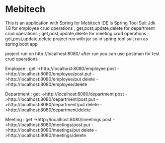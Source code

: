 # Mebitech
This is an application with Spring for Mebitech
IDE is Spring Tool Suit
Jdk 1.8
for employee crud operations ; get,post,update,delete 
for department crud operations ; get,post,update,delete
for meeting crud operations ; get,post,update,delete
project run with jar so in spring tool suit run as spring boot app


project run on http://localhost:8080/
after run you can use postman for test crud operations

Employee : get ->http://localhost:8080/employee
            post ->http://localhost:8080/employee/post
            put ->http://localhost:8080/employee/put
            delete ->http://localhost:8080/employee/delete
            
            
Department : get ->http://localhost:8080/department
            post ->http://localhost:8080/department/post
            put ->http://localhost:8080/department/put
            delete ->http://localhost:8080/department/delete
            
            
Meeting : get ->http://localhost:8080/meetings
            post ->http://localhost:8080/meetings/post
            put ->http://localhost:8080/meetings/put
            delete ->http://localhost:8080/meetings/delete
            
